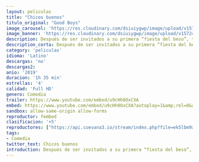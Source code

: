```yaml
---
layout: peliculas
title: "Chicos buenos"
titulo_original: "Good Boys"
image_carousel: 'https://res.cloudinary.com/dsiuiygwp/image/upload/v1572405186/buenos-min_dqulcj.jpg'
image_banner: 'https://res.cloudinary.com/dsiuiygwp/image/upload/v1572405188/50237-min_gfoq16.jpg'
description: Después de ser invitados a su primera “fiesta del beso”, tres buenos amigos destrozan por casualidad un dron que tenían prohibido tocar. Para reemplazarlo, se ausentan de clase y toman una serie de decisiones erróneas, involucrándose en un caso relacionado con droga, policía y, sobre todo, con muchas lágrimas.
description_corta: Después de ser invitados a su primera “fiesta del beso”, tres buenos amigos destrozan por casualidad un dron que tenían prohibido tocar. Para reemplazarlo, se ausentan de clase y toman una serie de...
category: 'peliculas'
idioma: 'Latino'
descargas: 'no'
descargas2:
anio: '2019'
duracion: '1h 35 min'
estrellas: '4'
calidad: 'Full HD'
genero: Comedia
trailer: https://www.youtube.com/embed/u9cHh0OxCXA
embed: https://www.youtube.com/embed/u9cHh0OxCXA?autoplay=1&amp;rel=0&amp;hd=1&border=0&wmode=opaque&enablejsapi=1&modestbranding=1&controls=1&showinfo=0
sandbox: allow-same-origin allow-forms
reproductor: fembed
clasificacion: '+5'
reproductores: ["https://api.cuevana3.io/stream/index.php?file=ek5lbm9xYWNrS0xYMTZLa2xNbkdvY3ZTb3BtZng4TGp6ZFpobGFMUGtOVFYySmlocU5XTzJkRE1tcHFuajVPb2w1eGphMkhEMGVQWDA2S21ZY1hRNEpQWHAybG1scFNxbXBXU2ZuUzJ3THVva2FDaVp3PT0","https://gdriveplayer.co/embed2.php?link=K0r8ucY7ZpCvqtkO72PtKAuZVFE5lEC4pCMAc%252BkdwixT1oPA4%252B%252BUo1BgCgJ92%252FyL%252FWBUY9nrl2amQUXkV1ba%252BAj22%252BvlZl%252Bm2Gy3eRCG9EI2gfVFEBeEdWln3bzhPKbTvYYeTK6I%252FBdOueqLFcl5VFAFp1z1YcF38nLsgHYJvwQQAoUI077szMUy2QZ%252FB8zdkZo2QlNE45a6o6jmlWFzM%252F","https://www.zembed.to/public/dist/asteroid.html?id=ef0b64270d2d747af76ec14bab253d74&title=Good%20Boys","https://gdriveplayer.co/embed2.php?link=rE0C2dLjw3WWnln98TPlwgiEEuvgbeePNVqH%252Fe%252FgiwpfdVf2f6VomkxCWpMRwJZe2nZozK0rCtxyo%252F8uoIqntdAxnxSrYARoascLBTq4xArP%252FJIYTXCIDl7RxBWDKEsYetgFfiZwHTUvgy%252Fe1y6WbWUGpqZCqnN8NSs%252FB1WAah2rK%252FDin7dKNQLK%252BrcOJ11iQWYIzy%252BlD8MP8hX8PRAKri","https://gdriveplayer.co/embed2.php?link=K0r8ucY7ZpCvqtkO72PtKAuZVFE5lEC4pCMAc%252BkdwixT1oPA4%252B%252BUo1BgCgJ92%252FyL%252FWBUY9nrl2amQUXkV1ba%252BAj22%252BvlZl%252Bm2Gy3eRCG9EI2gfVFEBeEdWln3bzhPKbTvYYeTK6I%252FBdOueqLFcl5VFAFp1z1YcF38nLsgHYJvwQQAoUI077szMUy2QZ%252FB8zdkZo2QlNE45a6o6jmlWFzM%252F","https://gdriveplayer.co/embed2.php?link=vDDi9My9kf1iqUEH5dOMpQmfzb%252FTnX5Sp6puUkrt5nwklvoUlXHhceDaxW3gAn5eX0epy1VzTyIRxTROHaYGBa5LjdXBZSegQB83RRjOyduAzCcKyb1yh20Im6hXgMUZQ16DSiDguyhlVzk%252FcpmVBNJwtD1FO0jVfmI3KpxlCQF4XQsH4Qlk%252Bi49QcEKv6HBwccJFuV3TuP%252BvbjpUgoT5ACot5DUVlQAJd9kf84up7wGz83sfmzGt5yxk7WcMdwaM%253D"]
tags:
- Comedia
twitter_text: Chicos buenos
introduction: Después de ser invitados a su primera “fiesta del beso”, tres buenos amigos destrozan por casualidad un dron que tenían prohibido tocar. Para reemplazarlo, se ausentan de clase y toman una serie de
---
```














